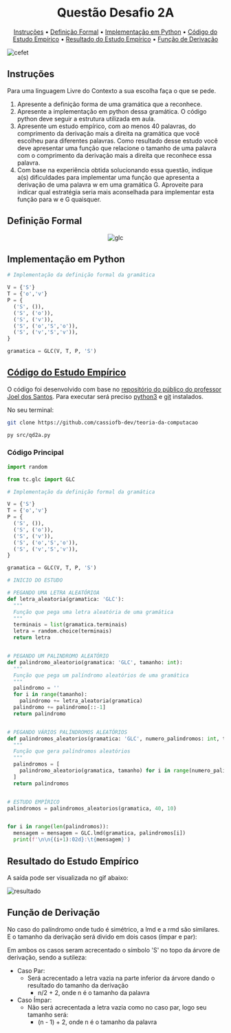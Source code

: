 <h1 align="center">
  Questão Desafio 2A
</h1>

<p align="center">
  <a href="#instruções">Instruções</a> •
  <a href="#definição-formal">Definição Formal</a> •
  <a href="#implementação-em-python">Implementação em Python</a> •
  <a href="#código-do-estudo-empírico">Código do Estudo Empírico</a> •
  <a href="#resultado-do-estudo-empírico">Resultado do Estudo Empírico</a> •
  <a href="#função-de-derivação">Função de Derivação</a>
</p>

![cefet](https://i.imgur.com/K0E5iFC.jpg)

## Instruções

Para uma linguagem Livre do Contexto a sua escolha faça o que se pede.

1. Apresente a definição forma de uma gramática que a reconhece.
2. Apresente a implementação em python dessa gramática. O código python deve seguir a estrutura utilizada em aula.
3. Apresente um estudo empírico, com ao menos 40 palavras, do comprimento da derivação mais a direita na gramática que você escolheu para diferentes palavras. Como resultado desse estudo você deve apresentar uma função que relacione o tamanho de uma palavra com o comprimento da derivação mais a direita que reconhece essa palavra.
4. Com base na experiência obtida solucionando essa questão, indique a(s) dificuldades para implementar uma função que apresenta a derivação de uma palavra w em uma gramática G. Aproveite para indicar qual estratégia seria mais aconselhada para implementar esta função para w e G quaisquer.

## Definição Formal

<p align="center">
  <img src="https://i.imgur.com/hFIiIY4.png" alt="glc">
</p>

## Implementação em Python

```py
# Implementação da definição formal da gramática

V = {'S'}
T = {'o','v'}
P = {
  ('S', ()),
  ('S', ('o')),
  ('S', ('v')),
  ('S', ('o','S','o')),
  ('S', ('v','S','v')),
}

gramatica = GLC(V, T, P, 'S')
```

## [Código do Estudo Empírico](https://github.com/cassiofb-dev/teoria-da-computacao/blob/master/src/qd2a.py)

O código foi desenvolvido com base no [repositório do público do professor Joel dos Santos](https://github.com/joeldossantos/Teoria-da-Computacao). Para executar será preciso [python3](https://www.python.org/) e [git](https://git-scm.com/) instalados.

No seu terminal:

```sh
git clone https://github.com/cassiofb-dev/teoria-da-computacao

py src/qd2a.py

```

### Código Principal

```py
import random

from tc.glc import GLC

# Implementação da definição formal da gramática

V = {'S'}
T = {'o','v'}
P = {
  ('S', ()),
  ('S', ('o')),
  ('S', ('v')),
  ('S', ('o','S','o')),
  ('S', ('v','S','v')),
}

gramatica = GLC(V, T, P, 'S')

# INICIO DO ESTUDO

# PEGANDO UMA LETRA ALEATÓRIOA
def letra_aleatoria(gramatica: 'GLC'):
  """
  Função que pega uma letra aleatória de uma gramática
  """
  terminais = list(gramatica.terminais)
  letra = random.choice(terminais)
  return letra


# PEGANDO UM PALINDROMO ALEATÓRIO
def palindromo_aleatorio(gramatica: 'GLC', tamanho: int):
  """
  Função que pega um palíndromo aleatórios de uma gramática
  """
  palindromo = ''
  for i in range(tamanho):
    palindromo += letra_aleatoria(gramatica)
  palindromo += palindromo[::-1]
  return palindromo


# PEGANDO VÁRIOS PALÍNDROMOS ALEATÓRIOS
def palindromos_aleatorios(gramatica: 'GLC', numero_palindromos: int, tamanho: int):
  """
  Função que gera palíndromos aleatórios
  """
  palindromos = [
    palindromo_aleatorio(gramatica, tamanho) for i in range(numero_palindromos)
  ]
  return palindromos


# ESTUDO EMPÍRICO
palindromos = palindromos_aleatorios(gramatica, 40, 10)


for i in range(len(palindromos)):
  mensagem = mensagem = GLC.lmd(gramatica, palindromos[i])
  print(f'\n\n{(i+1):02d}:\t{mensagem}')
```

## Resultado do Estudo Empírico

A saída pode ser visualizada no gif abaixo:

![resultado](https://i.imgur.com/tHttET3.gif)

## Função de Derivação

No caso do palíndromo onde tudo é simétrico, a lmd e a rmd são similares. E o tamanho da derivação será divido em dois casos (ímpar e par):

Em ambos os casos seram acrecentado o símbolo 'S' no topo da árvore de derivação, sendo a sutileza:

- Caso Par:
  - Será acrecentado a letra vazia na parte inferior da árvore dando o resultado do tamanho da derivação
    - n/2 + 2, onde n é o tamanho da palavra
- Caso Ímpar:
  - Não será acrecentada a letra vazia como no caso par, logo seu tamanho será:
    - (n - 1) + 2, onde n é o tamanho da palavra
